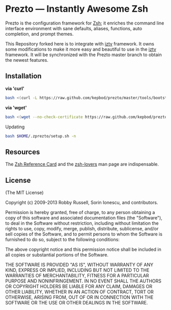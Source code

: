 Prezto — Instantly Awesome Zsh
==============================

Prezto is the configuration framework for [Zsh][1]; it enriches the command line
interface environment with sane defaults, aliases, functions, auto completion,
and prompt themes.

This Repository forked here is to integrate with [iztv][2] framework. It owns some
modifications to make it more easy and beautiful to use in the [iztv][2] framework.
It will be synchronized with the Prezto master branch to obtain the newest
features.

Installation
---------

**via 'curl'**

```bash
bash <(curl -L https://raw.github.com/kepbod/prezto/master/tools/bootstrap.sh) -i
```

**via 'wget'**

```bash
bash <(wget --no-check-certificate https://raw.github.com/kepbod/prezto/master/tools/bootstrap.sh -O -)
```

Updating

```bash
bash $HOME/.zprezto/setup.sh -n
```

Resources
---------

The [Zsh Reference Card][3] and the [zsh-lovers][4] man page are indispensable.

License
-------

(The MIT License)

Copyright (c) 2009-2013 Robby Russell, Sorin Ionescu, and contributors.

Permission is hereby granted, free of charge, to any person obtaining a copy of
this software and associated documentation files (the "Software"), to deal in
the Software without restriction, including without limitation the rights to
use, copy, modify, merge, publish, distribute, sublicense, and/or sell copies
of the Software, and to permit persons to whom the Software is furnished to do
so, subject to the following conditions:

The above copyright notice and this permission notice shall be included in all
copies or substantial portions of the Software.

THE SOFTWARE IS PROVIDED "AS IS", WITHOUT WARRANTY OF ANY KIND, EXPRESS OR
IMPLIED, INCLUDING BUT NOT LIMITED TO THE WARRANTIES OF MERCHANTABILITY,
FITNESS FOR A PARTICULAR PURPOSE AND NONINFRINGEMENT. IN NO EVENT SHALL THE
AUTHORS OR COPYRIGHT HOLDERS BE LIABLE FOR ANY CLAIM, DAMAGES OR OTHER
LIABILITY, WHETHER IN AN ACTION OF CONTRACT, TORT OR OTHERWISE, ARISING FROM,
OUT OF OR IN CONNECTION WITH THE SOFTWARE OR THE USE OR OTHER DEALINGS IN THE
SOFTWARE.

[1]: http://www.zsh.org
[2]: https://github.com/kepbod/iztv
[3]: http://www.bash2zsh.com/zsh_refcard/refcard.pdf
[4]: http://grml.org/zsh/zsh-lovers.html
